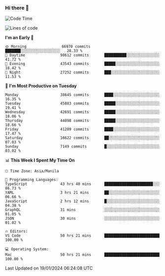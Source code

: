 ### Hi there 👋

<!--START_SECTION:waka-->
![Code Time](http://img.shields.io/badge/Code%20Time-4%2C756%20hrs%2044%20mins-blue)

![Lines of code](https://img.shields.io/badge/From%20Hello%20World%20I%27ve%20Written-108.1%20million%20lines%20of%20code-blue)

**I'm an Early 🐤** 

```text
🌞 Morning                66970 commits       ███████░░░░░░░░░░░░░░░░░░   28.33 % 
🌆 Daytime                98612 commits       ██████████░░░░░░░░░░░░░░░   41.72 % 
🌃 Evening                43543 commits       █████░░░░░░░░░░░░░░░░░░░░   18.42 % 
🌙 Night                  27252 commits       ███░░░░░░░░░░░░░░░░░░░░░░   11.53 % 
```
📅 **I'm Most Productive on Tuesday** 

```text
Monday                   38645 commits       ████░░░░░░░░░░░░░░░░░░░░░   16.35 % 
Tuesday                  45883 commits       █████░░░░░░░░░░░░░░░░░░░░   19.41 % 
Wednesday                42691 commits       █████░░░░░░░░░░░░░░░░░░░░   18.06 % 
Thursday                 44098 commits       █████░░░░░░░░░░░░░░░░░░░░   18.66 % 
Friday                   41289 commits       ████░░░░░░░░░░░░░░░░░░░░░   17.47 % 
Saturday                 16622 commits       ██░░░░░░░░░░░░░░░░░░░░░░░   07.03 % 
Sunday                   7149 commits        █░░░░░░░░░░░░░░░░░░░░░░░░   03.02 % 
```


📊 **This Week I Spent My Time On** 

```text
🕑︎ Time Zone: Asia/Manila

💬 Programming Languages: 
TypeScript               43 hrs 40 mins      ██████████████████████░░░   86.73 % 
YAML                     3 hrs 21 mins       ██░░░░░░░░░░░░░░░░░░░░░░░   06.66 % 
JavaScript               2 hrs 12 mins       █░░░░░░░░░░░░░░░░░░░░░░░░   04.38 % 
GraphQL                  31 mins             ░░░░░░░░░░░░░░░░░░░░░░░░░   01.05 % 
JSON                     30 mins             ░░░░░░░░░░░░░░░░░░░░░░░░░   01.02 % 

🔥 Editors: 
VS Code                  50 hrs 21 mins      █████████████████████████   100.00 % 

💻 Operating System: 
Mac                      50 hrs 21 mins      █████████████████████████   100.00 % 
```


 Last Updated on 19/01/2024 06:24:08 UTC
<!--END_SECTION:waka-->


<!--
**rad182/rad182** is a ✨ _special_ ✨ repository because its `README.md` (this file) appears on your GitHub profile.

Here are some ideas to get you started:

- 🔭 I’m currently working on ...
- 🌱 I’m currently learning ...
- 👯 I’m looking to collaborate on ...
- 🤔 I’m looking for help with ...
- 💬 Ask me about ...
- 📫 How to reach me: ...
- 😄 Pronouns: ...
- ⚡ Fun fact: ...
-->
